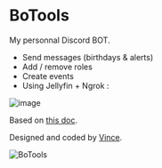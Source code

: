 # BoTools

My personnal Discord BOT.

- Send messages (birthdays & alerts)
- Add / remove roles
- Create events
- Using Jellyfin + Ngrok :

![image](https://user-images.githubusercontent.com/29730840/126081201-23527563-5336-498d-bce7-4b64d7859f4c.png)

Based on [this doc](https://docs.stillu.cc/).

Designed and coded by [Vince](https://github.com/VinceGusmini).

![BoTools](https://user-images.githubusercontent.com/29730840/119810666-88189500-bee6-11eb-979c-c4403fe971da.gif)
